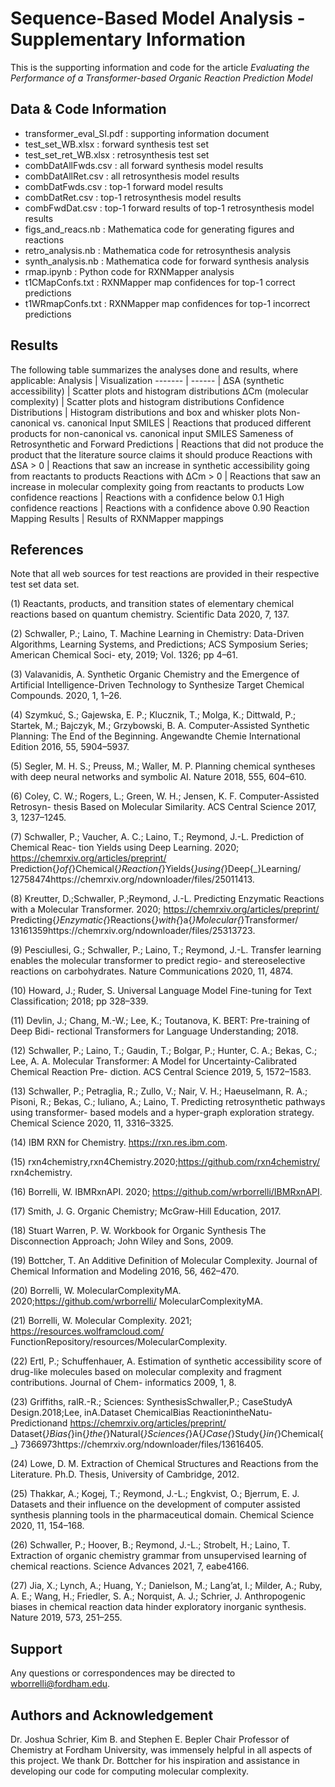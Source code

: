 # Sequence-Based Model Analysis - Supplementary Information 

This is the supporting information and code for the article _Evaluating the Performance of a
Transformer-based Organic Reaction Prediction
Model_

## Data & Code Information
  - transformer_eval_SI.pdf : supporting information document
  - test_set_WB.xlsx : forward synthesis test set
  - test_set_ret_WB.xlsx : retrosynthesis test set
  - combDatAllFwds.csv : all forward synthesis model results 
  - combDatAllRet.csv : all retrosynthesis model results
  - combDatFwds.csv : top-1 forward model results
  - combDatRet.csv : top-1 retrosynthesis model results
  - combFwdDat.csv : top-1 forward results of top-1 retrosynthesis model results
  - figs_and_reacs.nb : Mathematica code for generating figures and reactions
  - retro_analysis.nb : Mathematica code for retrosynthesis analysis
  - synth_analysis.nb : Mathematica code for forward synthesis analysis
  - rmap.ipynb : Python code for RXNMapper analysis
  - t1CMapConfs.txt : RXNMapper map confidences for top-1 correct predictions
  - t1WRmapConfs.txt : RXNMapper map confidences for top-1 incorrect predictions


## Results 
The following table summarizes the analyses done and results, where applicable:
Analysis | Visualization
------- | ------ |
ΔSA (synthetic accessibility) | Scatter plots and histogram distributions 
ΔCm (molecular complexity) | Scatter plots and histogram distributions
Confidence Distributions | Histogram distributions and box and whisker plots
Non-canonical vs. canonical Input SMILES | Reactions that produced different products for non-canonical vs. canonical input SMILES
Sameness of Retrosynthetic and Forward Predictions | Reactions that did not produce the product that the literature source claims it should produce
Reactions with ΔSA > 0 | Reactions that saw an increase in synthetic accessibility going from reactants to products
Reactions with ΔCm > 0 | Reactions that saw an increase in molecular complexity going from reactants to products
Low confidence reactions | Reactions with a confidence below 0.1 
High confidence reactions | Reactions with a confidence above 0.90
Reaction Mapping Results | Results of RXNMapper mappings

## References
Note that all web sources for test reactions are provided in their respective test set data set. 

(1) Reactants, products, and transition states of elementary chemical reactions based on
quantum chemistry. Scientific Data 2020, 7, 137.

(2) Schwaller, P.; Laino, T. Machine Learning in Chemistry: Data-Driven Algorithms,
Learning Systems, and Predictions; ACS Symposium Series; American Chemical Soci-
ety, 2019; Vol. 1326; pp 4–61.

(3) Valavanidis, A. Synthetic Organic Chemistry and the Emergence of Artificial
Intelligence-Driven Technology to Synthesize Target Chemical Compounds. 2020, 1,
1–26.

(4) Szymkuć, S.; Gajewska, E. P.; Klucznik, T.; Molga, K.; Dittwald, P.; Startek, M.;
Bajczyk, M.; Grzybowski, B. A. Computer-Assisted Synthetic Planning: The End of
the Beginning. Angewandte Chemie International Edition 2016, 55, 5904–5937.

(5) Segler, M. H. S.; Preuss, M.; Waller, M. P. Planning chemical syntheses with deep
neural networks and symbolic AI. Nature 2018, 555, 604–610.

(6) Coley, C. W.; Rogers, L.; Green, W. H.; Jensen, K. F. Computer-Assisted Retrosyn-
thesis Based on Molecular Similarity. ACS Central Science 2017, 3, 1237–1245.

(7) Schwaller, P.; Vaucher, A. C.; Laino, T.; Reymond, J.-L. Prediction of Chemical Reac-
tion Yields using Deep Learning. 2020; https://chemrxiv.org/articles/preprint/
Prediction{_}of{_}Chemical{_}Reaction{_}Yields{_}using{_}Deep{_}Learning/
12758474https://chemrxiv.org/ndownloader/files/25011413.

(8) Kreutter, D.;Schwaller, P.;Reymond, J.-L. Predicting Enzymatic Reactions
with a Molecular Transformer. 2020; https://chemrxiv.org/articles/preprint/
Predicting{_}Enzymatic{_}Reactions{_}with{_}a{_}Molecular{_}Transformer/
13161359https://chemrxiv.org/ndownloader/files/25313723.

(9) Pesciullesi, G.; Schwaller, P.; Laino, T.; Reymond, J.-L. Transfer learning enables the
molecular transformer to predict regio- and stereoselective reactions on carbohydrates.
Nature Communications 2020, 11, 4874.

(10) Howard, J.; Ruder, S. Universal Language Model Fine-tuning for Text Classification;
2018; pp 328–339.

(11) Devlin, J.; Chang, M.-W.; Lee, K.; Toutanova, K. BERT: Pre-training of Deep Bidi-
rectional Transformers for Language Understanding; 2018.

(12) Schwaller, P.; Laino, T.; Gaudin, T.; Bolgar, P.; Hunter, C. A.; Bekas, C.; Lee, A. A.
Molecular Transformer: A Model for Uncertainty-Calibrated Chemical Reaction Pre-
diction. ACS Central Science 2019, 5, 1572–1583.

(13) Schwaller, P.; Petraglia, R.; Zullo, V.; Nair, V. H.; Haeuselmann, R. A.; Pisoni, R.;
Bekas, C.; Iuliano, A.; Laino, T. Predicting retrosynthetic pathways using transformer-
based models and a hyper-graph exploration strategy. Chemical Science 2020, 11,
3316–3325.

(14) IBM RXN for Chemistry. https://rxn.res.ibm.com.

(15) rxn4chemistry,rxn4Chemistry.2020;https://github.com/rxn4chemistry/
rxn4chemistry.

(16) Borrelli, W. IBMRxnAPI. 2020; https://github.com/wrborrelli/IBMRxnAPI.

(17) Smith, J. G. Organic Chemistry; McGraw-Hill Education, 2017.

(18) Stuart Warren, P. W. Workbook for Organic Synthesis The Disconnection Approach;
John Wiley and Sons, 2009.

(19) Bottcher, T. An Additive Definition of Molecular Complexity. Journal of Chemical
Information and Modeling 2016, 56, 462–470.

(20) Borrelli, W. MolecularComplexityMA. 2020;https://github.com/wrborrelli/
MolecularComplexityMA.

(21) Borrelli, W. Molecular Complexity. 2021; https://resources.wolframcloud.com/
FunctionRepository/resources/MolecularComplexity.

(22) Ertl, P.; Schuffenhauer, A. Estimation of synthetic accessibility score of drug-like
molecules based on molecular complexity and fragment contributions. Journal of Chem-
informatics 2009, 1, 8.

(23) Griffiths,
ralR.-R.;
Sciences:
SynthesisSchwaller,P.;
CaseStudyA
Design.2018;Lee,
inA.Dataset
ChemicalBias
ReactionintheNatu-
Predictionand
https://chemrxiv.org/articles/preprint/
Dataset{_}Bias{_}in{_}the{_}Natural{_}Sciences{_}A{_}Case{_}Study{_}in{_}Chemical{_}
7366973https://chemrxiv.org/ndownloader/files/13616405.

(24) Lowe, D. M. Extraction of Chemical Structures and Reactions from the Literature.
Ph.D. Thesis, University of Cambridge, 2012.

(25) Thakkar, A.; Kogej, T.; Reymond, J.-L.; Engkvist, O.; Bjerrum, E. J. Datasets and
their influence on the development of computer assisted synthesis planning tools in the
pharmaceutical domain. Chemical Science 2020, 11, 154–168.

(26) Schwaller, P.; Hoover, B.; Reymond, J.-L.; Strobelt, H.; Laino, T. Extraction of organic
chemistry grammar from unsupervised learning of chemical reactions. Science Advances
2021, 7, eabe4166.

(27) Jia, X.; Lynch, A.; Huang, Y.; Danielson, M.; Lang’at, I.; Milder, A.; Ruby, A. E.;
Wang, H.; Friedler, S. A.; Norquist, A. J.; Schrier, J. Anthropogenic biases in chemical
reaction data hinder exploratory inorganic synthesis. Nature 2019, 573, 251–255.

## Support
Any questions or correspondences may be directed to wborrelli@fordham.edu.

## Authors and Acknowledgement
Dr. Joshua Schrier, Kim B. and Stephen E. Bepler Chair Professor of Chemistry at Fordham University, was immensely helpful in all aspects of this project. We thank Dr. Bottcher for his inspiration and assistance in developing our code for computing molecular complexity.
